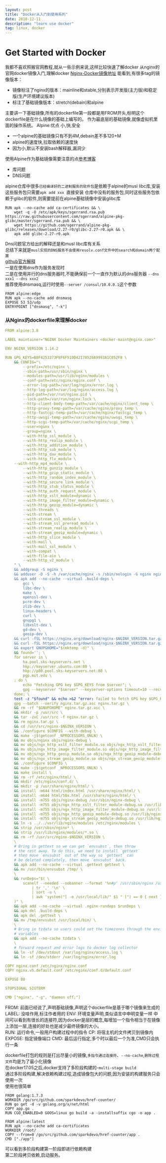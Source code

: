 ```yaml
---
layout: post
title: "Docker从入门到使用系列"
date: 2018-12-11  
description: "learn use docker"
tag: linux, docker  
---  
```


# Get Started with Docker

我都不喜欢照搬官网教程,就从一些示例来说,这样比较快速了解docker
从nginx的官网docker镜像入门,理解docker
[Nginx-Docker镜像地址](https://hub.docker.com/_/nginx/)
能看到,有很多tag的镜像版本：

- 镜像标注了nginx的版本：mainline和stable,分别表示开发版(主力版)和稳定版(生产环境建议版本)
- 标注了基础镜像版本：stretch(debain)和alpine

主要讲一下基础镜像,所有的dockerfile第一段都是用FROM开头,标明这个dockerfile是在什么镜像的基础上编写的。
作为最底层的基础镜像,就像虚拟机里面的操作系统。
Alpine:优点 小,快,安全

- 一个alpine的基础镜像只有不到4M,debain差不多120+M
- alpine的速度快,拉取依赖的速度快
- 因为小,默认不安装bash解释器,漏洞少

使用Alpine作为基础镜像需要注意的点[参考博客](http://blog.51cto.com/laodou/2156254)

- 库问题
- DNS问题

alpine仓库中很多`已经编译好的二进制服务的软件包`是依赖于alpine的musl libc库,安装这些服务包只需要`apk add xxx `直接安装
仓库中没有的服务包,同时这些服务包依赖于glibc的软件,则需要提前在alpine基础镜像中安装glibc库

```shell
RUN apk --no-cache add ca-certificates && \
    wget -q -O /etc/apk/keys/sgerrand.rsa.pub https://raw.githubusercontent.com/sgerrand/alpine-pkg-glibc/master/sgerrand.rsa.pub && \
    wget https://github.com/sgerrand/alpine-pkg-glibc/releases/download/2.27-r0/glibc-2.27-r0.apk && \
    apk add glibc-2.27-r0.apk
```  

Dns问题官方给出的解释还是和musl libc库有关系  
总结下来就是`musl实现的DNS服务不会使用resolv.conf文件中的search和domain两个配置`  
[github官方解释](https://github.com/gliderlabs/docker-alpine/blob/master/docs/caveats.md#dns)  
一是在使用dns作为服务发现时  
二是在使用并行的dns服务器时,不能确保前一个一直作为默认的dns服务器 `--dns xxx1 --dns xxx2`  
推荐使用dnsmasq,运行时使用`--server /consul/10.0.0.1`这个参数  

```shell
FROM alpine:edge
RUN apk --no-cache add dnsmasq
EXPOSE 53 53/udp
ENTRYPOINT ["dnsmasq", "-k"]
```

### 从Nginx的dockerfile来理解docker

```yml
FROM alpine:3.8

LABEL maintainer="NGINX Docker Maintainers <docker-maint@nginx.com>"

ENV NGINX_VERSION 1.14.2

RUN GPG_KEYS=B0F4253373F8F6F510D42178520A9993A1C052F8 \
	&& CONFIG="\
		--prefix=/etc/nginx \
		--sbin-path=/usr/sbin/nginx \
		--modules-path=/usr/lib/nginx/modules \
		--conf-path=/etc/nginx/nginx.conf \
		--error-log-path=/var/log/nginx/error.log \
		--http-log-path=/var/log/nginx/access.log \
		--pid-path=/var/run/nginx.pid \
		--lock-path=/var/run/nginx.lock \
		--http-client-body-temp-path=/var/cache/nginx/client_temp \
		--http-proxy-temp-path=/var/cache/nginx/proxy_temp \
		--http-fastcgi-temp-path=/var/cache/nginx/fastcgi_temp \
		--http-uwsgi-temp-path=/var/cache/nginx/uwsgi_temp \
		--http-scgi-temp-path=/var/cache/nginx/scgi_temp \
		--user=nginx \
		--group=nginx \
		--with-http_ssl_module \
		--with-http_realip_module \
		--with-http_addition_module \
		--with-http_sub_module \
		--with-http_dav_module \
		--with-http_flv_module \
    --with-http_mp4_module \
		--with-http_gunzip_module \
		--with-http_gzip_static_module \
		--with-http_random_index_module \
		--with-http_secure_link_module \
		--with-http_stub_status_module \
		--with-http_auth_request_module \
		--with-http_xslt_module=dynamic \
		--with-http_image_filter_module=dynamic \
		--with-http_geoip_module=dynamic \
		--with-threads \
		--with-stream \
		--with-stream_ssl_module \
		--with-stream_ssl_preread_module \
		--with-stream_realip_module \
		--with-stream_geoip_module=dynamic \
		--with-http_slice_module \
		--with-mail \
		--with-mail_ssl_module \
		--with-compat \
		--with-file-aio \
		--with-http_v2_module \
	" \
	&& addgroup -S nginx \
	&& adduser -D -S -h /var/cache/nginx -s /sbin/nologin -G nginx nginx \
	&& apk add --no-cache --virtual .build-deps \
		gcc \
		libc-dev \
		make \
		openssl-dev \
		pcre-dev \
		zlib-dev \
		linux-headers \
		curl \
		gnupg1 \
		libxslt-dev \
		gd-dev \
		geoip-dev \
	&& curl -fSL https://nginx.org/download/nginx-$NGINX_VERSION.tar.gz -o nginx.tar.gz \
	&& curl -fSL https://nginx.org/download/nginx-$NGINX_VERSION.tar.gz.asc  -o nginx.tar.gz.asc \
	&& export GNUPGHOME="$(mktemp -d)" \
	&& found=''; \
	for server in \
		ha.pool.sks-keyservers.net \
		hkp://keyserver.ubuntu.com:80 \
		hkp://p80.pool.sks-keyservers.net:80 \
		pgp.mit.edu \
	; do \
		echo "Fetching GPG key $GPG_KEYS from $server"; \
		gpg --keyserver "$server" --keyserver-options timeout=10 --recv-keys "$GPG_KEYS" && found=yes && break; \
	done; \
	test -z "$found" && echo >&2 "error: failed to fetch GPG key $GPG_KEYS" && exit 1; \
	gpg --batch --verify nginx.tar.gz.asc nginx.tar.gz \
	&& rm -rf "$GNUPGHOME" nginx.tar.gz.asc \
	&& mkdir -p /usr/src \
	&& tar -zxC /usr/src -f nginx.tar.gz \
	&& rm nginx.tar.gz \
	&& cd /usr/src/nginx-$NGINX_VERSION \
	&& ./configure $CONFIG --with-debug \
	&& make -j$(getconf _NPROCESSORS_ONLN) \
	&& mv objs/nginx objs/nginx-debug \
	&& mv objs/ngx_http_xslt_filter_module.so objs/ngx_http_xslt_filter_module-debug.so \
	&& mv objs/ngx_http_image_filter_module.so objs/ngx_http_image_filter_module-debug.so \
	&& mv objs/ngx_http_geoip_module.so objs/ngx_http_geoip_module-debug.so \
	&& mv objs/ngx_stream_geoip_module.so objs/ngx_stream_geoip_module-debug.so \
	&& ./configure $CONFIG \
	&& make -j$(getconf _NPROCESSORS_ONLN) \
	&& make install \
	&& rm -rf /etc/nginx/html/ \
	&& mkdir /etc/nginx/conf.d/ \
	&& mkdir -p /usr/share/nginx/html/ \
	&& install -m644 html/index.html /usr/share/nginx/html/ \
	&& install -m644 html/50x.html /usr/share/nginx/html/ \
	&& install -m755 objs/nginx-debug /usr/sbin/nginx-debug \
	&& install -m755 objs/ngx_http_xslt_filter_module-debug.so /usr/lib/nginx/modules/ngx_http_xslt_filter_module-debug.so \
	&& install -m755 objs/ngx_http_image_filter_module-debug.so /usr/lib/nginx/modules/ngx_http_image_filter_module-debug.so \
	&& install -m755 objs/ngx_http_geoip_module-debug.so /usr/lib/nginx/modules/ngx_http_geoip_module-debug.so \
	&& install -m755 objs/ngx_stream_geoip_module-debug.so /usr/lib/nginx/modules/ngx_stream_geoip_module-debug.so \
	&& ln -s ../../usr/lib/nginx/modules /etc/nginx/modules \
	&& strip /usr/sbin/nginx* \
	&& strip /usr/lib/nginx/modules/*.so \
	&& rm -rf /usr/src/nginx-$NGINX_VERSION \
	\
	# Bring in gettext so we can get `envsubst`, then throw
	# the rest away. To do this, we need to install `gettext`
	# then move `envsubst` out of the way so `gettext` can
	# be deleted completely, then move `envsubst` back.
	&& apk add --no-cache --virtual .gettext gettext \
	&& mv /usr/bin/envsubst /tmp/ \
	\
	&& runDeps="$( \
		scanelf --needed --nobanner --format '%n#p' /usr/sbin/nginx /usr/lib/nginx/modules/*.so /tmp/envsubst \
			| tr ',' '\n' \
			| sort -u \
			| awk 'system("[ -e /usr/local/lib/" $1 " ]") == 0 { next } { print "so:" $1 }' \
	)" \
	&& apk add --no-cache --virtual .nginx-rundeps $runDeps \
	&& apk del .build-deps \
	&& apk del .gettext \
	&& mv /tmp/envsubst /usr/local/bin/ \
	\
	# Bring in tzdata so users could set the timezones through the environment
	# variables
	&& apk add --no-cache tzdata \
	\
	# forward request and error logs to docker log collector
	&& ln -sf /dev/stdout /var/log/nginx/access.log \
	&& ln -sf /dev/stderr /var/log/nginx/error.log

COPY nginx.conf /etc/nginx/nginx.conf
COPY nginx.vh.default.conf /etc/nginx/conf.d/default.conf

EXPOSE 80

STOPSIGNAL SIGTERM

CMD ["nginx", "-g", "daemon off;"]

```

FROM: 前面已经说了,声明基础镜像,声明这个dockerfile是基于哪个镜像来生成的
LABEL: 没啥作用,标注作者用的
ENV: 环境变量声明,类似语言中申明变量一样
中间可以看到有很长的连接符,因为docker是层的概念,每增加一个指令相当于在镜像上添加一层,连接的好处也是减少最终镜像的大小。  
RUN: 运行命令,一般用户构建过程中的指令
CP: 将宿主机的文件拷贝到镜像内
EXPOSE: 指定镜像端口
CMD: 最后运行指定,多个时以最后一个为准,CMD只会执行一条

dockerfile打包的规则是打出尽量小的镜像,`多指令通过连接符`、`--no-cache`,`删除过程文件`均是为了最小化镜像  
在docker17.05之后,docker支持了多阶段构建的-`multi-stage build`  
通过多阶段构建,解决依赖构建过程,造成镜像包大的问题,因为安装的构建服务只会使用一次  
使用也很简单  

```
FROM golang:1.7.3
WORKDIR /go/src/github.com/sparkdevo/href-counter/
RUN go get -d -v golang.org/x/net/html
COPY app.go .
RUN CGO_ENABLED=0 GOOS=linux go build -a -installsuffix cgo -o app .
 
FROM alpine:latest
RUN apk --no-cache add ca-certificates
WORKDIR /root/
COPY --from=0 /go/src/github.com/sparkdevo/href-counter/app .
CMD ["./app"]
```

可以看到多阶段构建第一阶段即进行依赖构建  
第二阶段拷贝依赖,启动服务。  

